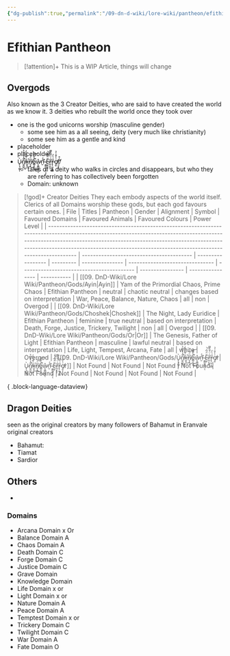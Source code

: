 ```yaml
---
{"dg-publish":true,"permalink":"/09-dn-d-wiki/lore-wiki/pantheon/efithian-pantheon/","tags":["god"]}
---
```


# Efithian Pantheon

>[!attention]+ 
>This is a WIP Article, things will change

## Overgods
Also known as the 3 Creator Deities, who are said to have created the world as we know it. 
3 deities who rebuilt the world once they took over 

- one is the god unicorns worship (masculine gender)
	- some see him as a all seeing, deity (very much like christianity)
	- some see him as a gentle and kind 
- placeholder
- placeholder
- Ù̴̙̖̘͖̥ͅn̸͈͍̲͋̉̀̀͋͛̚͜ͅk̶̼̝͗͊́͐̏͑̕͜n̸̙͓͆̈́̎͜o̷͇̹͈̮͒̀̎͊̚͜͝w̴̨͈͇̼̟̭̽ͅń̵̛̮́ ̴̮͇̼͙̝͕̦̏ͅẸ̴͙̎̈́̅́͝ȑ̵̪͔̝͎͑̈́̄̂̿͘ȓ̵̢̹̰̦͈̻͗̀̓ơ̸̡̬̇̍̓̐̍̉r̸̛̠̱͕͔̾͒
	- tales of a deity who walks in circles and disappears, but who they are referring to has collectively been forgotten
	- Domain: unknown 

>[!god]+ Creator Deities
>They each embody aspects of the world itself. Clerics of all Domains worship these gods, but each god favours certain ones. 
> | File                                                                                                                                                                                                                                                                                                       | Titles                                   | Pantheon          | Gender    | Alignment       | Symbol                          | Favoured Domains                          | Favoured Animals | Favoured Colours | Power Level |
> | ---------------------------------------------------------------------------------------------------------------------------------------------------------------------------------------------------------------------------------------------------------------------------------------------------------- | ---------------------------------------- | ----------------- | --------- | --------------- | ------------------------------- | ----------------------------------------- | ---------------- | ---------------- | ----------- |
> | [[09. DnD-Wiki/Lore Wiki/Pantheon/Gods/Ayin\|Ayin]]                                                                                                                                                                                                                                                     | Yam of the Primordial Chaos, Prime Chaos | Efithian Pantheon | neutral   | chaotic neutral | changes based on interpretation | War, Peace, Balance, Nature, Chaos        | all              | non              | Overgod     |
> | [[09. DnD-Wiki/Lore Wiki/Pantheon/Gods/Choshek\|Choshek]]                                                                                                                                                                                                                                               | The Night, Lady Euridice                 | Efithian Pantheon | feminine  | true neutral    | based on interpretation         | Death, Forge, Justice, Trickery, Twilight | non              | all              | Overgod     |
> | [[09. DnD-Wiki/Lore Wiki/Pantheon/Gods/Or\|Or]]                                                                                                                                                                                                                                                         | The Genesis, Father of Light             | Efithian Pantheon | masculine | lawful neutral  | based on interpretation         | Life, Light, Tempest, Arcana, Fate        | all              | white            | Overgod     |
> | [[09. DnD-Wiki/Lore Wiki/Pantheon/Gods/Ù̴̙̖̘͖̥ͅn̸͈͍̲͋̉̀̀͋͛̚͜ͅk̶̼̝͗͊́͐̏͑̕͜n̸̙͓͆̈́̎͜o̷͇̹͈̮͒̀̎͊̚͜͝w̴̨͈͇̼̟̭̽ͅń̵̛̮́ ̴̮͇̼͙̝͕̦̏ͅẸ̴͙̎̈́̅́͝ȑ̵̪͔̝͎͑̈́̄̂̿͘ȓ̵̢̹̰̦͈̻͗̀̓ơ̸̡̬̇̍̓̐̍̉r\|Ù̴̙̖̘͖̥ͅn̸͈͍̲͋̉̀̀͋͛̚͜ͅk̶̼̝͗͊́͐̏͑̕͜n̸̙͓͆̈́̎͜o̷͇̹͈̮͒̀̎͊̚͜͝w̴̨͈͇̼̟̭̽ͅń̵̛̮́ ̴̮͇̼͙̝͕̦̏ͅẸ̴͙̎̈́̅́͝ȑ̵̪͔̝͎͑̈́̄̂̿͘ȓ̵̢̹̰̦͈̻͗̀̓ơ̸̡̬̇̍̓̐̍̉r]] | Not Found                                | Not Found         | Not Found | Not Found       | Not Found                       | Not Found                                 | Not Found        | Not Found        | Not Found   |
> 
{ .block-language-dataview}
>

## Dragon Deities
seen as the original creators by many followers of Bahamut in Eranvale
original creators

- Bahamut: 
- Tiamat
- Sardior
## Others
- 
### Domains
- Arcana Domain x Or 
- Balance Domain A
- Chaos Domain A 
- Death Domain C 
- Forge Domain C 
- Justice Domain C
- Grave Domain
- Knowledge Domain
- Life Domain x or 
- Light Domain x  or 
- Nature Domain A 
- Peace Domain A 
- Temptest Domain x or 
- Trickery Domain C 
- Twilight Domain C 
- War Domain A 
- Fate Domain  O 


